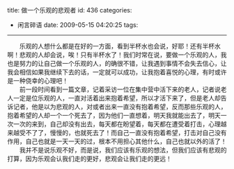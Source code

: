 title: 做一个乐观的悲观者
id: 436
categories:
  - 闲言碎语
date: 2009-05-15 04:20:25
tags:
---

　　乐观的人想什么都是在好的一方面，看到半杯水也会说，好耶！还有半杯水啊！悲观的人却会说，唉！只有半杯水了！我们时常在说，要做一个乐观的人，我也是努力的让自己做一个乐观的人，的确很不错，让我遇到事情不会失去信心，让我会相信如果我继续下去的话，一定就可以成功，让我抱着喜悦的心理，有时或许是一种侥幸的心理吧！
</br>　　前一段时间看到一篇文章，记着采访一位在集中营中活下来的老人，记者说老人一定是位乐观的人，一直对活着出来抱着希望，所以才活下来了，但是老人却告诉记者，他是以为悲观的人，对或者出来一直没有抱着希望，反而那些乐观的人，抱着希望的人却一个一个死去了，因为他们一直想着，明天我就能出去了，明天一次一次的来到，自己却没有出去，每天都在盼望着，每天都在遭受着打击，心理越来越受不了了，慢慢的，也就死去了！而自己一直没有抱着希望，打击对自己没有作用，自己也就是一天一天的过，根本不用担心其他什么，自己也就以外的活了！
</br>　　我并不是说乐观不好，而是说，我们应该有乐观的想法，但我们应该有悲观的打算，因为乐观会认我们走的更好，悲观会让我们走的更远！